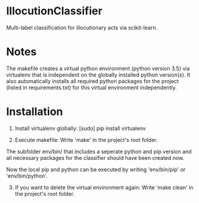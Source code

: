 # IllocutionClassifier
Multi-label classification for illocutionary acts via scikit-learn.

# Notes
The makefile creates a virtual python environment (python version 3.5) via virtualenv that is independent on the globally installed python version(s).
It also automatically installs all required python packages for the project (listed in requirements.txt) for this virtual environment independently.

# Installation

1. Install virtualenv globally:
[sudo] pip install virtualenv  

2. Execute makefile:
Write 'make' in the project's root folder.

The subfolder env/bin/ that includes a seperate python and pip version and all necessary packages for the classifier should have been created now.

Now the local pip and python can be executed by writing 'env/bin/pip' or 'env/bin/python'.

3. If you want to delete the virtual environment again:
Write 'make clean' in the project's root folder.

